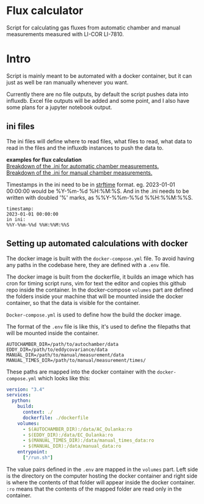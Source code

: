 # Flux calculator
Script for calculating gas fluxes from automatic chamber and manual
measurements measured with LI-COR LI-7810.

# Intro

Script is mainly meant to be automated with a docker container, but it
can just as well be ran manually whenever you want.

Currently there are no file outputs, by default the script pushes data
into influxdb. Excel file outputs will be added and some point, and I
also have some plans for a jupyter notebook output.

## ini files
The ini files will define where to read files, what files to read, what
data to read in the files and the influxdb instances to push the data
to.

**examples for flux calculation** <br>
[Breakdown of the .ini for automatic chamber measurements.](./AC_sample.ini)<br>
[Breakdown of the .ini for manual chamber measurements.](./manual_sample.ini)

Timestamps in the ini need to be in [strftime](https://strftime.org/)
format. eg. 2023-01-01 00:00:00 would be %Y-%m-%d %H:%M:%S. And in the
.ini needs to be written with doubled '%' marks, as %%Y-%%m-%%d
%%H:%%M:%%S.
```
timestamp:
2023-01-01 00:00:00
in ini:
%%Y-%%m-%%d %%H:%%M:%%S
```

## Setting up automated calculations with docker

The docker image is built with the `docker-compose.yml` file. To avoid
having any paths in the codebase here, they are defined with a `.env`
file. 

The docker image is built from the dockerfile, it builds an image which
has cron for timing script runs, vim for text the editor and copies this
github repo inside the container. In the docker-compose `volumes` part
are defined the folders inside your machine that will be mounted inside
the docker container, so that the data is visible for the container.


`Docker-compose.yml` is used to define how the build the docker image.

The format of the `.env` file is like this, it's used to define the
filepaths that will be mounted inside the container.

```
AUTOCHAMBER_DIR=/path/to/autochamber/data
EDDY_DIR=/path/to/eddycovariance/data
MANUAL_DIR=/path/to/manual/measurement/data
MANUAL_TIMES_DIR=/path/to/manual/measurement/times/
```

These paths are mapped into the docker container with the
`docker-compose.yml` which looks like this:

```yml
version: "3.4"
services:
  python:
    build: 
      context: ./
      dockerfile: ./dockerfile
    volumes:
      - $(AUTOCHAMBER_DIR):/data/AC_Oulanka:ro
      - $(EDDY_DIR):/data/EC_Oulanka:ro
      - $(MANUAL_TIMES_DIR):/data/manual_times_data:ro
      - $(MANUAL_DIR):/data/manual_data:ro
    entrypoint:
      ["/run.sh"]
```

The value pairs defined in the `.env` are mapped in the `volumes` part.
Left side is the directory on the computer hosting the docker container
and right side is where the contents of that folder will appear inside
the docker container. `:ro` means that the contents of the mapped folder
are read only in the container.
